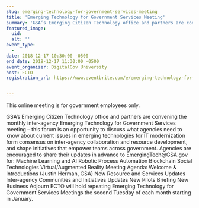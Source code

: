```yaml
---
slug: emerging-technology-for-government-services-meeting
title: 'Emerging Technology for Government Services Meeting'
summary: 'GSA’s Emerging Citizen Technology office and partners are convening the monthly inter-agency Emerging Technology for Government Services meeting – this forum is an opportunity to discuss what agencies need to know about current issues in emerging technologies for IT modernization form consensus on inter-agency collaboration and resource development, and shape initiatives that empower teams across government&#46;'
featured_image: 
  uid: 
  alt: ''
event_type: 
  - 
date: 2018-12-17 10:30:00 -0500
end_date: 2018-12-17 11:30:00 -0500
event_organizer: DigitalGov University
host: ECTO
registration_url: https://www.eventbrite.com/e/emerging-technology-for-government-services-meeting-registration-53609046100


---
```


This online meeting is for government employees only.

GSA’s Emerging Citizen Technology office and partners are convening the monthly inter-agency Emerging Technology for Government Services meeting – this forum is an opportunity to discuss what agencies need to know about current issues in emerging technologies for IT modernization form consensus on inter-agency collaboration and resource development, and shape initiatives that empower teams across government.
Agencies are encouraged to share their updates in advance to EmergingTech@GSA.gov for:
Machine Learning and AI
Robotic Process Automation
Blockchain
Social Technologies
Virtual/Augmented Reality
Meeting Agenda:
Welcome & Introductions (Justin Herman, GSA)
New Resource and Services Updates
Inter-agency Communities and Initiatives Updates
New Pilots Briefing
New Business
Adjourn
ECTO will hold repeating Emerging Technology for Government Services Meetings the second Tuesday of each month starting in January. 
